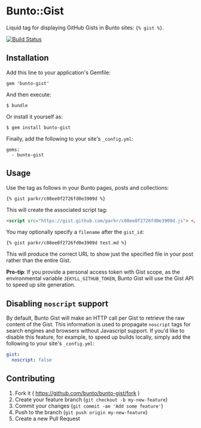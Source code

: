 # Bunto::Gist

Liquid tag for displaying GitHub Gists in Bunto sites: `{% gist %}`.

[![Build Status](https://travis-ci.org/bunto/bunto-gist.svg?branch=master)](https://travis-ci.org/bunto/bunto-gist)

## Installation

Add this line to your application's Gemfile:

    gem 'bunto-gist'

And then execute:

    $ bundle

Or install it yourself as:

    $ gem install bunto-gist

Finally, add the following to your site's `_config.yml`:

```
gems:
  - bunto-gist
```

## Usage

Use the tag as follows in your Bunto pages, posts and collections:

```liquid
{% gist parkr/c08ee0f2726fd0e3909d %}
```

This will create the associated script tag:

```html
<script src="https://gist.github.com/parkr/c08ee0f2726fd0e3909d.js"> </script>
```

You may optionally specify a `filename` after the `gist_id`:

```liquid
{% gist parkr/c08ee0f2726fd0e3909d test.md %}
```

This will produce the correct URL to show just the specified file in your post rather than the entire Gist.

**Pro-tip**: If you provide a personal access token with Gist scope, as the environmental variable `JEKYLL_GITHUB_TOKEN`, Bunto Gist will use the Gist API to speed up site generation.

## Disabling `noscript` support

By default, Bunto Gist will make an HTTP call per Gist to retrieve the raw content of the Gist. This information is used to propagate `noscript` tags for search engines and browsers without Javascript support. If you'd like to disable this feature, for example, to speed up builds locally, simply add the following to your site's `_config.yml`:

```yml
gist:
  noscript: false
```

## Contributing

1. Fork it ( https://github.com/bunto/bunto-gist/fork )
2. Create your feature branch (`git checkout -b my-new-feature`)
3. Commit your changes (`git commit -am 'Add some feature'`)
4. Push to the branch (`git push origin my-new-feature`)
5. Create a new Pull Request
